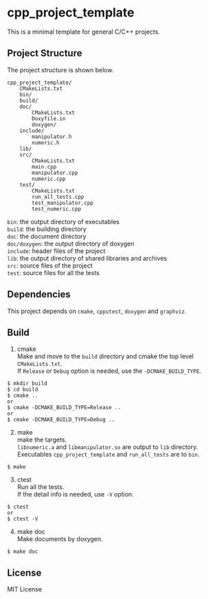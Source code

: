 # cpp_project_template

This is a minimal template for general C/C++ projects.

## Project Structure

The project structure is shown below.

```
cpp_project_template/
    CMakeLists.txt
    bin/
    build/
    doc/
        CMakeLists.txt
        Doxyfile.in
        doxygen/
    include/
        manipulator.h
        numeric.h
    lib/
    src/
        CMakeLists.txt
        main.cpp
        manipulator.cpp
        numeric.cpp
    test/
        CMakeLists.txt
        run_all_tests.cpp
        test_manipulator.cpp
        test_numeric.cpp
```

`bin`: the output directory of executables  
`build`: the building directory  
`doc`: the document directory  
`doc/doxygen`: the output directory of doxygen  
`include`: header files of the project  
`lib`: the output directory of shared libraries and archives  
`src`: source files of the project  
`test`: source files for all the tests

## Dependencies
This project depends on `cmake`, `cpputest`, `doxygen` and `graphviz`.

## Build

1. cmake  
Make and move to the `build` directory and cmake the top level `CMakeLists.txt`.  
If `Release` or `Debug` option is needed, use the `-DCMAKE_BUILD_TYPE`.  
```
$ mkdir build
$ cd build
$ cmake ..
or
$ cmake -DCMAKE_BUILD_TYPE=Release ..
or
$ cmake -DCMAKE_BUILD_TYPE=Debug ..
```

2. make  
make the targets.  
`libnumeric.a` and `libmanipulator.so` are output to `lib` directory.  
Executables `cpp_project_template` and `run_all_tests` are to `bin`.
```
$ make
```

3. ctest  
Run all the tests.  
If the detail info is needed, use `-V` option.  
```
$ ctest
or
$ ctest -V
```

4. make doc  
Make documents by doxygen.  
```
$ make doc
```

## License
MIT License